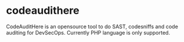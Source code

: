 # codeaudithere
CodeAuditHere is an opensource tool to do SAST, codesniffs and code auditing for DevSecOps.
Currently PHP language is only supported.
